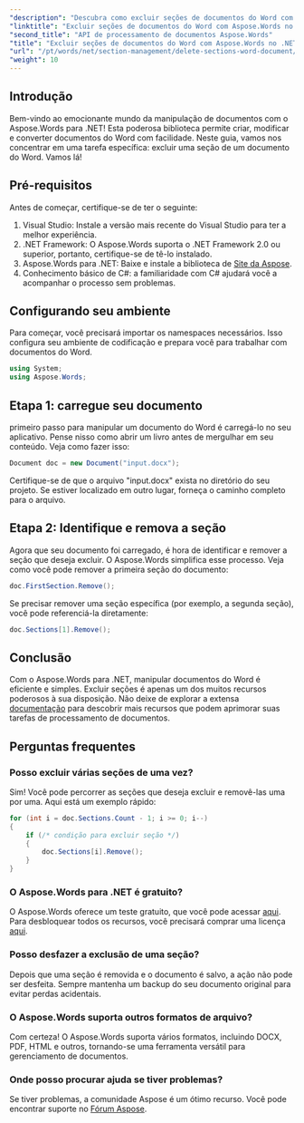 ```yaml
---
"description": "Descubra como excluir seções de documentos do Word com eficiência usando o Aspose.Words para .NET. Este guia completo explica os pré-requisitos."
"linktitle": "Excluir seções de documentos do Word com Aspose.Words no .NET"
"second_title": "API de processamento de documentos Aspose.Words"
"title": "Excluir seções de documentos do Word com Aspose.Words no .NET"
"url": "/pt/words/net/section-management/delete-sections-word-document/"
"weight": 10
---
```


## Introdução

Bem-vindo ao emocionante mundo da manipulação de documentos com o Aspose.Words para .NET! Esta poderosa biblioteca permite criar, modificar e converter documentos do Word com facilidade. Neste guia, vamos nos concentrar em uma tarefa específica: excluir uma seção de um documento do Word. Vamos lá!

## Pré-requisitos

Antes de começar, certifique-se de ter o seguinte:

1. Visual Studio: Instale a versão mais recente do Visual Studio para ter a melhor experiência.
2. .NET Framework: O Aspose.Words suporta o .NET Framework 2.0 ou superior, portanto, certifique-se de tê-lo instalado.
3. Aspose.Words para .NET: Baixe e instale a biblioteca de [Site da Aspose](https://releases.aspose.com/words/net/).
4. Conhecimento básico de C#: a familiaridade com C# ajudará você a acompanhar o processo sem problemas.

## Configurando seu ambiente

Para começar, você precisará importar os namespaces necessários. Isso configura seu ambiente de codificação e prepara você para trabalhar com documentos do Word.

```csharp
using System;
using Aspose.Words;
```

## Etapa 1: carregue seu documento

primeiro passo para manipular um documento do Word é carregá-lo no seu aplicativo. Pense nisso como abrir um livro antes de mergulhar em seu conteúdo. Veja como fazer isso:

```csharp
Document doc = new Document("input.docx");
```

Certifique-se de que o arquivo "input.docx" exista no diretório do seu projeto. Se estiver localizado em outro lugar, forneça o caminho completo para o arquivo.

## Etapa 2: Identifique e remova a seção

Agora que seu documento foi carregado, é hora de identificar e remover a seção que deseja excluir. O Aspose.Words simplifica esse processo. Veja como você pode remover a primeira seção do documento:

```csharp
doc.FirstSection.Remove();
```

Se precisar remover uma seção específica (por exemplo, a segunda seção), você pode referenciá-la diretamente:

```csharp
doc.Sections[1].Remove();
```

## Conclusão

Com o Aspose.Words para .NET, manipular documentos do Word é eficiente e simples. Excluir seções é apenas um dos muitos recursos poderosos à sua disposição. Não deixe de explorar a extensa [documentação](https://reference.aspose.com/words/net/) para descobrir mais recursos que podem aprimorar suas tarefas de processamento de documentos.

## Perguntas frequentes

### Posso excluir várias seções de uma vez?
Sim! Você pode percorrer as seções que deseja excluir e removê-las uma por uma. Aqui está um exemplo rápido:

```csharp
for (int i = doc.Sections.Count - 1; i >= 0; i--)
{
    if (/* condição para excluir seção */)
    {
        doc.Sections[i].Remove();
    }
}
```

### O Aspose.Words para .NET é gratuito?
O Aspose.Words oferece um teste gratuito, que você pode acessar [aqui](https://releases.aspose.com/). Para desbloquear todos os recursos, você precisará comprar uma licença [aqui](https://purchase.aspose.com/buy).

### Posso desfazer a exclusão de uma seção?
Depois que uma seção é removida e o documento é salvo, a ação não pode ser desfeita. Sempre mantenha um backup do seu documento original para evitar perdas acidentais.

### O Aspose.Words suporta outros formatos de arquivo?
Com certeza! O Aspose.Words suporta vários formatos, incluindo DOCX, PDF, HTML e outros, tornando-se uma ferramenta versátil para gerenciamento de documentos.

### Onde posso procurar ajuda se tiver problemas?
Se tiver problemas, a comunidade Aspose é um ótimo recurso. Você pode encontrar suporte no [Fórum Aspose](https://forum.aspose.com/c/words/8).